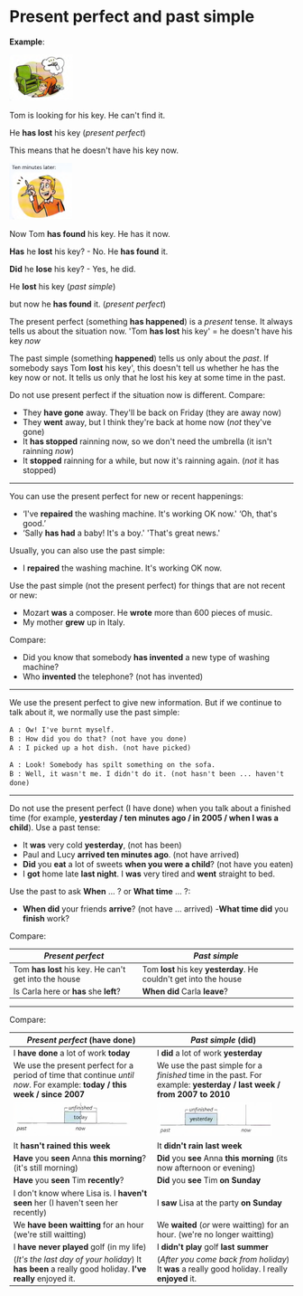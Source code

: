 # Present perfect and past simple

**Example**:

![](./images/5.PNG)

Tom is looking for his key. He can't find it.

He **has lost** his key (*present perfect*)

This means that he doesn't have his key now.

![](./images/6.PNG)

Now Tom **has found** his key. He has it now.

**Has** he **lost** his key? - No. He **has found** it.

**Did** he **lose** his key? - Yes, he did.

He **lost** his key (*past simple*)

but now he **has found** it. (*present perfect*)

The present perfect (something **has happened**) is a *present* tense. It always tells us about the
situation now. 'Tom **has lost** his key' = he doesn't have his key *now*

The past simple (something **happened**) tells us only about the *past*. If somebody says Tom **lost** his
key', this doesn't tell us whether he has the key now or not. It tells us only that he lost his key at some
time in the past.

Do not use present perfect if the situation now is different. Compare:

- They **have gone** away. They'll be back on Friday (they are away now)
- They **went** away, but I think they're back at home now (*not* they've gone)
- It **has stopped** rainning now, so we don't need the umbrella (it isn't rainning *now*)
- It **stopped** rainning for a while, but now it's rainning again. (*not* it has stopped)

---

You can use the present perfect for new or recent happenings:

- ‘I've **repaired** the washing machine. It's working OK now.' ‘Oh, that's good.’
- ‘Sally **has had** a baby! It's a boy.' 'That's great news.'

Usually, you can also use the past simple:

- I **repaired** the washing machine. It's working OK now.

Use the past simple (not the present perfect) for things that are not recent or new:

- Mozart **was** a composer. He **wrote** more than 600 pieces of music.
- My mother **grew** up in Italy.

Compare:

- Did you know that somebody **has invented** a new type of washing machine?
- Who **invented** the telephone? (not has invented)

---

We use the present perfect to give new information. But if we continue to talk about it,
we normally use the past simple:

```
A : Ow! I've burnt myself.
B : How did you do that? (not have you done)
A : I picked up a hot dish. (not have picked)
```

```
A : Look! Somebody has spilt something on the sofa.
B : Well, it wasn't me. I didn't do it. (not hasn't been ... haven't done)
```

---

Do not use the present perfect (I have done) when you talk about a finished time (for example,
**yesterday / ten minutes ago / in 2005 / when I was a child**). Use a past tense:

- It **was** very cold **yesterday**, (not has been)
- Paul and Lucy **arrived ten minutes ago**. (not have arrived)
- **Did** you **eat** a lot of sweets **when you were a child**? (not have you eaten)
- I **got** home late **last night**. I **was** very tired and **went** straight to bed.

Use the past to ask **When** ... ? or **What time** ... ?:

- **When did** your friends **arrive**? (not have ... arrived)
-**What time did** you **finish** work?

Compare:

| *Present perfect* | *Past simple* |
| ----------------  | ------------- |
| Tom **has lost** his key. He can't get into the house | Tom **lost** his key **yesterday**. He couldn't get into the house |
| Is Carla here or **has** she **left**? | **When did** Carla **leave**? |

---

Compare:

| *Present perfect* (**have done**) | *Past simple* (**did**) |
| ----------------  | ------------- |
| I **have done** a lot of work **today** | I **did** a lot of work **yesterday** |
| We use the present perfect for a period of time that continue *until now*. For example: **today / this week / since 2007** | We use the past simple for a *finished* time in the past. For example: **yesterday / last week / from 2007 to 2010** |
| ![](./images/7.PNG) | ![](./images/8.PNG) |
| It **hasn't rained this week** | It **didn't rain last week** |
| **Have** you **seen** Anna **this morning**? (it's still morning) | **Did** you **see** Anna **this morning** (its now afternoon or evening) |
| **Have** you **seen** Tim **recently**? | **Did** you **see** Tim **on Sunday** |
| I don't know where Lisa is. I **haven't seen** her (I haven't seen her recently) | I **saw** Lisa at the party **on Sunday** |
| We **have been waitting** for an hour (we're still waitting) | We **waited** (*or* were waitting) for an hour. (we're no longer waitting) |
| I **have never played** golf (in my life) | I **didn't play** golf **last summer** |
| (*It's the last day of your holiday*) It **has been** a really good holiday. **I've really** enjoyed it. | (*After you come back from holiday*) It **was** a really good holiday. I really **enjoyed** it. |

